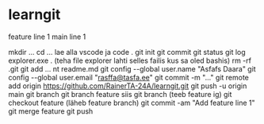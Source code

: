 # learngit
feature line 1
main line 1


mkdir ...
cd ...
lae alla vscode ja code .
git init
git commit
git status
git log
explorer.exe . (teha file explorer lahti selles failis kus sa oled bashis)
rm -rf .git
git add ... nt readme.md
git config --global user.name "Asfafs Daara"
git config --global user.email "rasffa@tasfa.ee"
git commit -m "..."
git remote add origin https://github.com/RainerTA-24A/learngit.git
git push -u origin main
git branch
git branch feature siis git branch (teeb feature ig) git checkout feature (läheb feature branch)
git commit -am "Add feature line 1"
git merge feature
git push